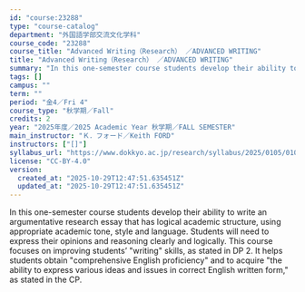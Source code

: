 ```yaml
---
id: "course:23288"
type: "course-catalog"
department: "外国語学部交流文化学科"
course_code: "23288"
course_title: "Advanced Writing（Research） ／ADVANCED WRITING"
title: "Advanced Writing（Research） ／ADVANCED WRITING"
summary: "In this one-semester course students develop their ability to write an argumentative research essay that has logical aca…"
tags: []
campus: ""
term: ""
period: "金4／Fri 4"
course_type: "秋学期／Fall"
credits: 2
year: "2025年度／2025 Academic Year 秋学期／FALL SEMESTER"
main_instructor: "Ｋ．フォード／Keith FORD"
instructors: ["[]"]
syllabus_url: "https://www.dokkyo.ac.jp/research/syllabus/2025/0105/0105_23288_ja_JP.html"
license: "CC-BY-4.0"
version:
  created_at: "2025-10-29T12:47:51.635451Z"
  updated_at: "2025-10-29T12:47:51.635451Z"
---
```

In this one-semester course students develop their ability to write an argumentative research essay that has logical academic structure, using appropriate academic tone, style and language. Students will need to express their opinions and reasoning clearly and logically. This course focuses on improving students’ "writing" skills, as stated in DP 2. It helps students obtain "comprehensive English proficiency" and to acquire "the ability to express various ideas and issues in correct English written form," as stated in the CP.
